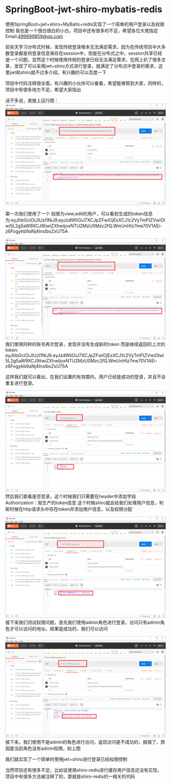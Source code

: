 ﻿# SpringBoot-jwt-shiro-mybatis-redis
使用SpringBoot+jwt+shiro+MyBatis+redis实现了一个简单的用户登录以及权限控制
我也是一个很白很白的小白，项目中还有很多的不足，希望各位大佬指定 Email:499699859@qq.com

前些天学习分布式时候，发现传统登录根本无法满足需求，因为在传统项目中大多数登录都是将登录信息保存在session中，但是在分布式之中，session共享已经是一个问题，显然这个时候使用传统的登录已经无法满足需求，在网上扒了很多文章，发现了可以采用jwt+shiro方式进行登录，就满足了分布式中登录的需求，这里jwt和shiro就不过多介绍，有兴趣的可以百度一下

项目中代码注释很全面，有兴趣的小伙伴可以看看，希望能够帮到大家，同样的，项目中有很多地方不足，希望大家指出

话不多说，直接上运行图：
![image](https://github.com/HappyBugs/SpringBoot-jwt-shiro-mybatis-redis/blob/master/imagse/oneLogin.png)
 
第一次我们使用了一个 权限为view,edit的用户，可以看到生成的token信息为:eyJhbGciOiJIUzI1NiJ9.eyJzdWIiOiJ7XCJpZFwiOjEsXCJ1c2VyTmFtZVwiOlwi5L2g5aW9XCJ9IiwiZXhwIjoxNTU2MzU0Mzc2fQ.WmUnHIz7me70V1AEi-z6Fogykb9aNj4InsIbsZxU75A

![image](https://github.com/HappyBugs/SpringBoot-jwt-shiro-mybatis-redis/blob/master/imagse/towLogin.png)
我们使用同样的账号再次登录，发现并没有生成新的token 而是继续返回的上次的token: eyJhbGciOiJIUzI1NiJ9.eyJzdWIiOiJ7XCJpZFwiOjEsXCJ1c2VyTmFtZVwiOlwi5L2g5aW9XCJ9IiwiZXhwIjoxNTU2MzU0Mzc2fQ.WmUnHIz7me70V1AEi-z6Fogykb9aNj4InsIbsZxU75A

这样我们就可以看出，在我们设置的有效期内，用户已经是成功的登录，并且不会重复进行登录。

![image](https://github.com/HappyBugs/SpringBoot-jwt-shiro-mybatis-redis/blob/master/imagse/denglu.png)
然后我们查看是否登录，这个时候我们只需要在header中添加字段Authorization：刚生产的token信息
这个时候shiro就会给我们处理用户信息，判断时候在http请求头中存在token并添加用户信息，以及权限分配


![image](https://github.com/HappyBugs/SpringBoot-jwt-shiro-mybatis-redis/blob/master/imagse/admin.png)
接下来我们测试权限问题，首先我们使用admin角色进行登录，访问只有admin角色才可以访问的地址，结果是成功的，我们可以访问

![image](https://github.com/HappyBugs/SpringBoot-jwt-shiro-mybatis-redis/blob/master/imagse/noAdmin.png)
接下来，我们使用不是admin的角色进行访问，返现访问是不成功的，报错了，原因是当前角色没有admin权限，如上图

我们就实现了一个简单的使用jwt+shiro进行登录已经权限控制

当然项目还有很多不足，比如说使用shiro-redis进行缓存用户信息还没有实现，项目中有很多方法被注释了的，那就是shiro-redis的一相关的代码

